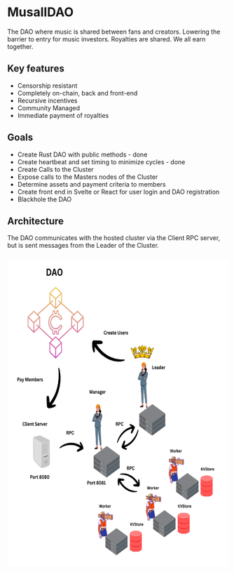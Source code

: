 # MusallDAO

The DAO where music is shared between fans and creators. Lowering the barrier to entry for music investors. Royalties are shared. We all earn together.

## Key features

- Censorship resistant
- Completely on-chain, back and front-end
- Recursive incentives
- Community Managed
- Immediate payment of royalties

## Goals

- Create Rust DAO with public methods - done
- Create heartbeat and set timing to minimize cycles - done
- Create Calls to the Cluster
- Expose calls to the Masters nodes of the Cluster
- Determine assets and payment criteria to members
- Create front end in Svelte or React for user login and DAO registration
- Blackhole the DAO 

## Architecture

The DAO communicates with the hosted cluster via the Client RPC server, but is sent messages from the Leader of the Cluster.

 <h3 align="center" > <img src="./DAO.png" width="700" height="700" style="center: 10px;"></h3

